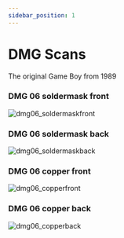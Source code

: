 ```yaml
---
sidebar_position: 1
---
```


# DMG Scans

The original Game Boy from 1989

### DMG 06 soldermask front
![dmg06_soldermaskfront](https://cdn.shopify.com/s/files/1/0650/5798/0556/files/dmg06_soldermaskfront.png?v=1746549365)


### DMG 06 soldermask back
![dmg06_soldermaskback](https://cdn.shopify.com/s/files/1/0650/5798/0556/files/dmg06_soldermaskback.png?v=1746549365)


### DMG 06 copper front
![dmg06_copperfront](https://cdn.shopify.com/s/files/1/0650/5798/0556/files/dmg06_copperfront.png?v=1746549365)

### DMG 06 copper back
![dmg06_copperback](https://cdn.shopify.com/s/files/1/0650/5798/0556/files/dmg06_copperback.png?v=1746549365)